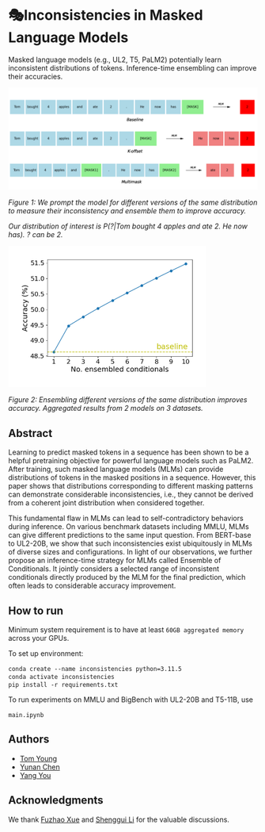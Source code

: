 # 🎭Inconsistencies in Masked Language Models
Masked language models (e.g., UL2, T5, PaLM2) potentially learn inconsistent distributions of tokens. Inference-time ensembling can improve their accuracies.

<img src="pics/conditionals.png" title="conditionals" width="700"/>

*Figure 1: We prompt the model for different versions of the same distribution to measure their inconsistency and ensemble them to improve accuracy.*

*Our distribution of interest is P(?|Tom bought 4 apples and ate 2. He now has).   ? can be 2.*

<img src="pics/eoc_aggregated_accuracies.png" title="eoc_aggregated_accuracies" width="400"/>

*Figure 2: Ensembling different versions of the same distribution improves accuracy. Aggregated results from 2 models on 3 datasets.*



## Abstract

Learning to predict masked tokens in a sequence has been shown to be a helpful pretraining objective for powerful language models such as PaLM2. After training, such masked language models (MLMs) can provide distributions of tokens in the masked positions in a sequence. However, this paper shows that distributions corresponding to different masking patterns can demonstrate considerable inconsistencies, i.e., they cannot be derived from a coherent joint distribution when considered together. 

This fundamental flaw in MLMs can lead to self-contradictory behaviors during inference. On various benchmark datasets including MMLU, MLMs can give different predictions to the same input question. From BERT-base to UL2-20B, we show that such inconsistencies exist ubiquitously in MLMs of diverse sizes and configurations. In light of our observations, we further propose an inference-time strategy for MLMs called Ensemble of Conditionals. It jointly considers a selected range of inconsistent conditionals directly produced by the MLM for the final prediction, which often leads to considerable accuracy improvement.

## How to run

Minimum system requirement is to have at least ```60GB aggregated memory``` across your GPUs.

To set up environment:

```
conda create --name inconsistencies python=3.11.5
conda activate inconsistencies
pip install -r requirements.txt
```

To run experiments on MMLU and BigBench with UL2-20B and T5-11B, use 
```
main.ipynb
```

## Authors

- [Tom Young](https://tomyoung903.github.io/)
- [Yunan Chen](https://chen1yunan.github.io/chenyunan.github.io/)
- [Yang You](https://www.comp.nus.edu.sg/~youy/)

## Acknowledgments

We thank [Fuzhao Xue](https://xuefuzhao.github.io/) and [Shenggui Li](https://franklee.xyz/) for the valuable discussions.

